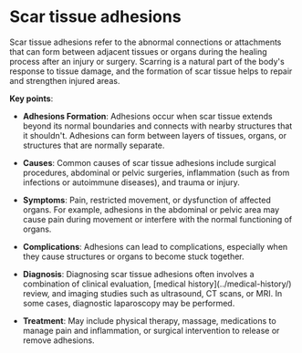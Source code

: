 # Scar tissue adhesions

Scar tissue adhesions refer to the abnormal connections or attachments that can form between adjacent tissues or organs during the healing process after an injury or surgery. Scarring is a natural part of the body's response to tissue damage, and the formation of scar tissue helps to repair and strengthen injured areas.

**Key points**:

* **Adhesions Formation**: Adhesions occur when scar tissue extends beyond its normal boundaries and connects with nearby structures that it shouldn't. Adhesions can form between layers of tissues, organs, or structures that are normally separate.

* **Causes**: Common causes of scar tissue adhesions include surgical procedures, abdominal or pelvic surgeries, inflammation (such as from infections or autoimmune diseases), and trauma or injury.

* **Symptoms**: Pain, restricted movement, or dysfunction of affected organs. For example, adhesions in the abdominal or pelvic area may cause pain during movement or interfere with the normal functioning of organs.

* **Complications**: Adhesions can lead to complications, especially when they cause structures or organs to become stuck together.

* **Diagnosis**: Diagnosing scar tissue adhesions often involves a combination of clinical evaluation, [medical history](../medical-history/\) review, and imaging studies such as ultrasound, CT scans, or MRI. In some cases, diagnostic laparoscopy may be performed.

* **Treatment**: May include physical therapy, massage, medications to manage pain and inflammation, or surgical intervention to release or remove adhesions.
